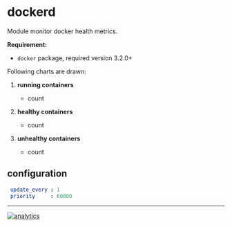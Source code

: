 # dockerd

Module monitor docker health metrics.

**Requirement:**

-   `docker` package, required version 3.2.0+

Following charts are drawn:

1.  **running containers**

    -   count

2.  **healthy containers**

    -   count

3.  **unhealthy containers**

    -   count

## configuration

```yaml
 update_every : 1
 priority     : 60000
```

---

[![analytics](https://www.google-analytics.com/collect?v=1&aip=1&t=pageview&_s=1&ds=github&dr=https%3A%2F%2Fgithub.com%2Fnetdata%2Fnetdata&dl=https%3A%2F%2Fmy-netdata.io%2Fgithub%2Fcollectors%2Fpython.d.plugin%2Fdockerd%2FREADME&_u=MAC~&cid=5792dfd7-8dc4-476b-af31-da2fdb9f93d2&tid=UA-64295674-3)](<>)
